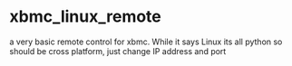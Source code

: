 xbmc_linux_remote
=================

a very basic remote control for xbmc. While it says Linux its all python so should be cross platform, just change IP address and port 
